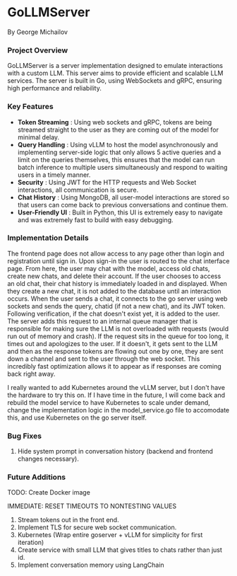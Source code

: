 # GoLLMServer
By George Michailov

### Project Overview

GoLLMServer is a server implementation designed to emulate interactions with a custom LLM. This server aims to provide efficient and scalable LLM services. The server is built in Go, using WebSockets and gRPC, ensuring high performance and reliability.

### Key Features

- **Token Streaming** : Using web sockets and gRPC, tokens are being streamed straight to the user as they are coming out of the model for minimal delay.
- **Query Handling** : Using vLLM to host the model asynchronously and implementing server-side logic that only allows 5 active queries and a limit on the queries themselves, this ensures that the model can run batch inference to multiple users simultaneously and respond to waiting users in a timely manner.
- **Security** : Using JWT for the HTTP requests and Web Socket interactions, all communication is secure.
- **Chat History** : Using MongoDB, all user-model interactions are stored so that users can come back to previous conversations and continue them. 
- **User-Friendly UI** : Built in Python, this UI is extremely easy to navigate and was extremely fast to build with easy debugging.

### Implementation Details

The frontend page does not allow access to any page other than login and registration until sign in. Upon sign-in the user is routed to the chat interface page. From here, the user may chat with the model, access old chats, create new chats, and delete their account. If the user chooses to access an old chat, their chat history is immediately loaded in and displayed. When they create a new chat, it is not added to the database until an interaction occurs. When the user sends a chat, it connects to the go server using web sockets and sends the query, chatid (if not a new chat), and its JWT token. Following verification, if the chat doesn't exist yet, it is added to the user. The server adds this request to an internal queue manager that is responsible for making sure the LLM is not overloaded with requests (would run out of memory and crash). If the request sits in the queue for too long, it times out and apologizes to the user. If it doesn't, it gets sent to the LLM and then as the response tokens are flowing out one by one, they are sent down a channel and sent to the user through the web socket. This incredibly fast optimization allows it to appear as if responses are coming back right away.

I really wanted to add Kubernetes around the vLLM server, but I don't have the hardware to try this on. If I have time in the future, I will come back and rebuild the model service to have Kubernetes to scale under demand, change the implementation logic in the model_service.go file to accomodate this, and use Kubernetes on the go server itself.

### Bug Fixes

1. Hide system prompt in conversation history (backend and frontend changes necessary).

### Future Additions

TODO: Create Docker image

IMMEDIATE: RESET TIMEOUTS TO NONTESTING VALUES
1. Stream tokens out in the front end.
2. Implement TLS for secure web socket communication.
3. Kubernetes (Wrap entire goserver + vLLM for simplicity for first iteration)
4. Create service with small LLM that gives titles to chats rather than just id.
5. Implement conversation memory using LangChain